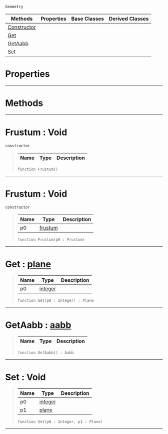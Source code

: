  `Geometry`

|Methods|Properties|Base Classes|Derived Classes|
|---|---|---|---|
|[ Constructor](https://github.com/zeroengineteam/ZeroDocs/blob/master/code_reference/class_reference/frustum.markdown#frustum-void)| | | |
|[ Get](https://github.com/zeroengineteam/ZeroDocs/blob/master/code_reference/class_reference/frustum.markdown#get-zero-engine-document)| | | |
|[ GetAabb](https://github.com/zeroengineteam/ZeroDocs/blob/master/code_reference/class_reference/frustum.markdown#getaabb-zero-engine-docu)| | | |
|[ Set](https://github.com/zeroengineteam/ZeroDocs/blob/master/code_reference/class_reference/frustum.markdown#set-void)| | | |


 #  Properties


---  
 #  Methods


---  
 #  Frustum : Void

 `constructor`

> 
> |Name|Type|Description|
> |---|---|---|
> ``` lang=cpp, name=Nada
> function Frustum()
> ``` 


---  
 #  Frustum : Void

 `constructor`

> 
> |Name|Type|Description|
> |---|---|---|
> |p0|[frustum](https://github.com/zeroengineteam/ZeroDocs/blob/master/code_reference/class_reference/frustum.markdown)| |
> ``` lang=cpp, name=Nada
> function Frustum(p0 : Frustum)
> ``` 


---  
 #  Get : [plane](https://github.com/zeroengineteam/ZeroDocs/blob/master/code_reference/class_reference/plane.markdown)

> 
> |Name|Type|Description|
> |---|---|---|
> |p0|[integer](https://github.com/zeroengineteam/ZeroDocs/blob/master/code_reference/nada_base_types/integer.markdown)| |
> ``` lang=cpp, name=Nada
> function Get(p0 : Integer) : Plane
> ``` 


---  
 #  GetAabb : [aabb](https://github.com/zeroengineteam/ZeroDocs/blob/master/code_reference/class_reference/aabb.markdown)

> 
> |Name|Type|Description|
> |---|---|---|
> ``` lang=cpp, name=Nada
> function GetAabb() : Aabb
> ``` 


---  
 #  Set : Void

> 
> |Name|Type|Description|
> |---|---|---|
> |p0|[integer](https://github.com/zeroengineteam/ZeroDocs/blob/master/code_reference/nada_base_types/integer.markdown)| |
> |p1|[plane](https://github.com/zeroengineteam/ZeroDocs/blob/master/code_reference/class_reference/plane.markdown)| |
> ``` lang=cpp, name=Nada
> function Set(p0 : Integer, p1 : Plane)
> ``` 


---  
 

 